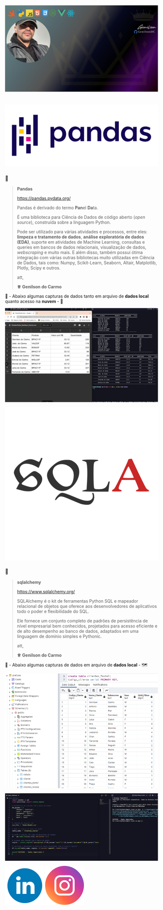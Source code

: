 ![GenilsonDC Banner](Documentation/GitGenilsonDC.png)

#   ![Pandas Logo](Documentation/Pandas_logo.svg.png)      



###     🔵  

> **Pandas** 
>
> https://pandas.pydata.org/
>
> Pandas é derivado do termo **Pan**el **Da**ta.
>
> É uma biblioteca para Ciência de Dados de código aberto (*open source*), construída sobre a linguagem Python.
>
>  Pode ser utilizado para várias atividades e processos, entre eles: **limpeza e tratamento de dados**, **análise exploratória de dados (EDA)**, suporte em atividades de Machine Learning, consultas e queries em bancos de dados relacionais, visualização de dados, *webscraping* e muito mais. E além disso, também possui ótima integração com várias outras bibliotecas muito utilizadas em Ciência de Dados, tais como: Numpy, Scikit-Learn, Seaborn, Altair, Matplotlib, Plotly, Scipy e outros. 
>
>
> att,
>
> **♕** **Genilson do Carmo**

 🐍 - Abaixo algumas capturas de dados tanto em arquivo de **dados local** quanto acesso na **nuvem** - 🐼

 ![Splash](Documentation/img2.png)

![SQLA](Documentation/SQLALogo.png)

###     🔴  

> **sqlalchemy** 
>
> https://www.sqlalchemy.org/
>
> SQLAlchemy é o kit de ferramentas Python SQL e mapeador relacional de objetos que oferece aos desenvolvedores de aplicativos todo o poder e flexibilidade do SQL.
>
> Ele fornece um conjunto completo de padrões de persistência de nível empresarial bem conhecidos, projetados para acesso eficiente e de alto desempenho ao banco de dados, adaptados em uma linguagem de domínio simples e Pythonic. 
>
>
> att,
>
> **♕** **Genilson do Carmo**

 🐍 - Abaixo algumas capturas de dados em arquivo de **dados local** - 🗺️



![Splash](Documentation/img3.png)

![Splash](Documentation/img4.png)

 

 



[![linkedin](Documentation/linkedin_icon.png)](https://www.linkedin.com/in/genilson-do-carmo-8a42b89a/)             [![instagrm](Documentation/instag.png)](https://www.instagram.com/genilson_carmo/) 
